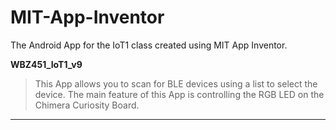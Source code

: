 # MIT-App-Inventor

The Android App for the IoT1 class created using MIT App Inventor. 

**WBZ451_IoT1_v9**  
>This App allows you to scan for BLE devices using a list to select the device. 
>The main feature of this App is controlling the RGB LED on the Chimera Curiosity Board.
***
<br>
